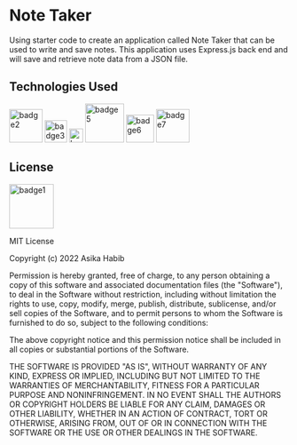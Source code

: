 <h1> Note Taker </h1>

Using starter code to create an application called Note Taker that can be used to write and save notes. This application uses Express.js back end and will save and retrieve note data from a JSON file. 

<h2> Technologies Used </h2>

<img width="60" alt="badge2" src="https://img.shields.io/badge/-JavaScript-blue">

<img width="40" alt="badge3" src="https://img.shields.io/badge/-HTML-red"> 
<img width="25" alt="badge4" src="https://img.shields.io/badge/-CSS-orange"> 
<img width="70" alt="badge5" src="https://img.shields.io/badge/-Package.Json-yellow"> <img width="50" alt="badge6" src="https://img.shields.io/badge/-Heroku-green"> 
<img width="60" alt="badge7" src="https://img.shields.io/badge/-Insomnia-brightgreen">



<h2> License </h2>
<img width="80" alt="badge1" src="https://img.shields.io/badge/License-MIT-lightgrey">

MIT License

Copyright (c) 2022 Asika Habib

Permission is hereby granted, free of charge, to any person obtaining a copy
of this software and associated documentation files (the "Software"), to deal
in the Software without restriction, including without limitation the rights
to use, copy, modify, merge, publish, distribute, sublicense, and/or sell
copies of the Software, and to permit persons to whom the Software is
furnished to do so, subject to the following conditions:

The above copyright notice and this permission notice shall be included in all
copies or substantial portions of the Software.

THE SOFTWARE IS PROVIDED "AS IS", WITHOUT WARRANTY OF ANY KIND, EXPRESS OR
IMPLIED, INCLUDING BUT NOT LIMITED TO THE WARRANTIES OF MERCHANTABILITY,
FITNESS FOR A PARTICULAR PURPOSE AND NONINFRINGEMENT. IN NO EVENT SHALL THE
AUTHORS OR COPYRIGHT HOLDERS BE LIABLE FOR ANY CLAIM, DAMAGES OR OTHER
LIABILITY, WHETHER IN AN ACTION OF CONTRACT, TORT OR OTHERWISE, ARISING FROM,
OUT OF OR IN CONNECTION WITH THE SOFTWARE OR THE USE OR OTHER DEALINGS IN THE
SOFTWARE.